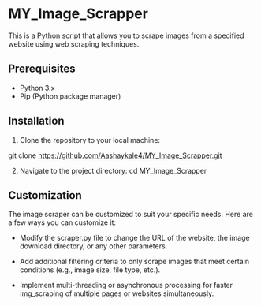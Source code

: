 # MY_Image_Scrapper

This is a Python script that allows you to scrape images from a specified website using web scraping techniques.

## Prerequisites

- Python 3.x
- Pip (Python package manager)

## Installation

1. Clone the repository to your local machine:

git clone https://github.com/Aashaykale4/MY_Image_Scrapper.git

2. Navigate to the project directory:
   cd MY_Image_Scrapper

## Customization

The image scraper can be customized to suit your specific needs. Here are a few ways you can customize it:

* Modify the scraper.py file to change the URL of the website, the image download directory, or any other parameters.

* Add additional filtering criteria to only scrape images that meet certain conditions (e.g., image size, file type, etc.).

* Implement multi-threading or asynchronous processing for faster img_scraping of multiple pages or websites simultaneously.

